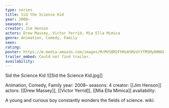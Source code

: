 ```yaml
---
type: series
title: Sid the Science Kid
year: 2008–
seasons: 4
creator: Jim Henson
actors: Drew Massey, Victor Yerrid, Mia Ella Mimica
genre: Animation, Comedy, Family
seen:
rating: 
poster: https://m.media-amazon.com/images/M/MV5BM2FhMzA5MzUtYTM5My00NGRlLWFjNWEtM2RhY2I4ODRlZTU0XkEyXkFqcGdeQXVyMTMxODk2OTU@._V1_SX300.jpg
trailer_embed: Could not find trailer.
availability:
---
```

Sid the Science Kid
![[Sid the Science Kid.jpg]]

Animation, Comedy, Family
year: 2008–
seasons: 4
creator: [[Jim Henson]]
actors: [[Drew Massey]], [[Victor Yerrid]], [[Mia Ella Mimica]]
availability:

A young and curious boy constantly wonders the fields of science.
wiki: 


